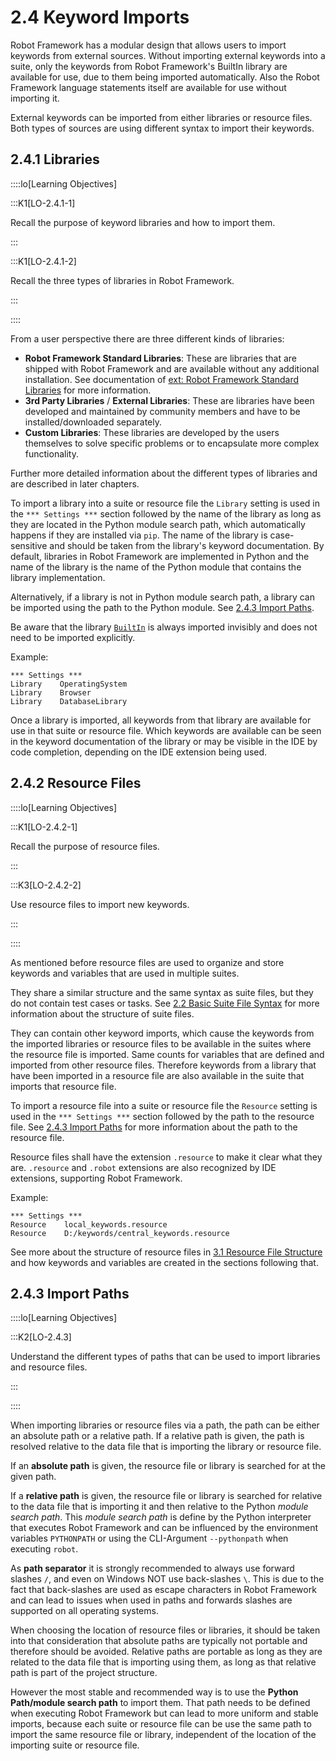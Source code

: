 
# 2.4 Keyword Imports

<!-- To use Keywords that are not part of BuiltIn, which is always imported invisibly, you must import keywords into the current scope. Basically Two different sources of keywords.
- Libraries, which contains low-level keywords actually implementing functionality, typically in Python.
- Resource Files, which either again import libraries or other Resource Files or they specify User Keywords.  -->
Robot Framework has a modular design that allows users to import keywords from external sources.
Without importing external keywords into a suite, only the keywords from Robot Framework's BuiltIn library are available for use, due to them being imported automatically.
Also the Robot Framework language statements itself are available for use without importing it.

External keywords can be imported from either libraries or resource files.
Both types of sources are using different syntax to import their keywords.



## 2.4.1 Libraries

::::lo[Learning Objectives]

:::K1[LO-2.4.1-1]

Recall the purpose of keyword libraries and how to import them.

:::

:::K1[LO-2.4.1-2]

Recall the three types of libraries in Robot Framework.

:::

::::

From a user perspective there are three different kinds of libraries:
- **Robot Framework Standard Libraries**: These are libraries that are shipped with Robot Framework and are available without any additional installation. See documentation of [ext: Robot Framework Standard Libraries](https://robotframework.org/robotframework/#standard-libraries) for more information.
- **3rd Party Libraries** / **External Libraries**: These are libraries have been developed and maintained by community members and have to be installed/downloaded separately.
- **Custom Libraries**: These libraries are developed by the users themselves to solve specific problems or to encapsulate more complex functionality.

Further more detailed information about the different types of libraries and are described in later chapters.
<!-- TODO: Do we fulfill this promise? -->

To import a library into a suite or resource file the `Library` setting is used in the `*** Settings ***` section followed by the name of the library as long as they are located in the Python module search path, which automatically happens if they are installed via `pip`.
The name of the library is case-sensitive and should be taken from the library's keyword documentation.
By default, libraries in Robot Framework are implemented in Python and the name of the library is the name of the Python module that contains the library implementation.

Alternatively, if a library is not in Python module search path, a library can be imported using the path to the Python module. See [2.4.3 Import Paths](chapter-02/04_keyword_imports.md#243-import-paths).

Be aware that the library [`BuiltIn`](https://robotframework.org/robotframework/latest/libraries/BuiltIn.html) is always imported invisibly and does not need to be imported explicitly.

Example:
```robotframework
*** Settings ***
Library    OperatingSystem
Library    Browser
Library    DatabaseLibrary
```

Once a library is imported, all keywords from that library are available for use in that suite or resource file.
Which keywords are available can be seen in the keyword documentation of the library or may be visible in the IDE by code completion, depending on the IDE extension being used.



## 2.4.2 Resource Files

::::lo[Learning Objectives]

:::K1[LO-2.4.2-1]

Recall the purpose of resource files.

:::

:::K3[LO-2.4.2-2]

Use resource files to import new keywords.

:::

::::

As mentioned before resource files are used to organize and store keywords and variables that are used in multiple suites.

They share a similar structure and the same syntax as suite files, but they do not contain test cases or tasks.
See [2.2 Basic Suite File Syntax](chapter-02/02_suitefile_syntax.md#22-basic-suite-file-syntax) for more information about the structure of suite files.

They can contain other keyword imports, which cause the keywords from the imported libraries or resource files to be available in the suites where the resource file is imported. Same counts for variables that are defined and imported from other resource files.
Therefore keywords from a library that have been imported in a resource file are also available in the suite that imports that resource file.

To import a resource file into a suite or resource file the `Resource` setting is used in the `*** Settings ***` section followed by the path to the resource file.
See [2.4.3 Import Paths](chapter-02/04_keyword_imports.md#243-import-paths) for more information about the path to the resource file.

Resource files shall have the extension `.resource` to make it clear what they are.
`.resource` and `.robot` extensions are also recognized by IDE extensions, supporting Robot Framework.

Example:
```robotframework
*** Settings ***
Resource    local_keywords.resource
Resource    D:/keywords/central_keywords.resource
```

See more about the structure of resource files in
[3.1 Resource File Structure](chapter-03/01_resource_file.md#31-resource-file-structure)
and how keywords and variables are created in the sections following that.



## 2.4.3 Import Paths

::::lo[Learning Objectives]

:::K2[LO-2.4.3]

Understand the different types of paths that can be used to import libraries and resource files.

:::

::::

When importing libraries or resource files via a path, the path can be either an absolute path or a relative path.
If a relative path is given, the path is resolved relative to the data file that is importing the library or resource file.

If an **absolute path** is given, the resource file or library is searched for at the given path.

If a **relative path** is given, the resource file or library is searched for relative to the data file that is importing it and then relative to the Python *module search path*.
This *module search path* is define by the Python interpreter that executes Robot Framework and can be influenced by the environment variables `PYTHONPATH` or using the CLI-Argument `--pythonpath` when executing `robot`.

As **path separator** it is strongly recommended to always use forward slashes `/`, and even on Windows NOT use back-slashes `\`.
This is due to the fact that back-slashes are used as escape characters in Robot Framework and can lead to issues when used in paths and forwards slashes are supported on all operating systems.

When choosing the location of resource files or libraries, it should be taken into that consideration that absolute paths are typically not portable and therefore should be avoided.
Relative paths are portable as long as they are related to the data file that is importing using them, as long as that relative path is part of the project structure.

However the most stable and recommended way is to use the **Python Path/module search path** to import them.
That path needs to be defined when executing Robot Framework but can lead to more uniform and stable imports, because each suite or resource file can be use the same path to import the same resource file or library, independent of the location of the importing suite or resource file.




